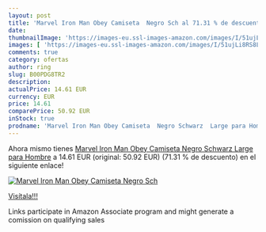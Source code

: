 ```yaml
---
layout: post
title: 'Marvel Iron Man Obey Camiseta  Negro Sch al 71.31 % de descuento'
date: 
thumbnailImage: 'https://images-eu.ssl-images-amazon.com/images/I/51ujLi8RS8L._SL200_.jpg'
images: [ 'https://images-eu.ssl-images-amazon.com/images/I/51ujLi8RS8L._SL200_.jpg' ]
comments: true
category: ofertas
author: ring
slug: B00PDG8TR2
description:
actualPrice: 14.61 EUR
currency: EUR
price: 14.61
comparePrice: 50.92 EUR
inStock: true
prodname: 'Marvel Iron Man Obey Camiseta  Negro Schwarz  Large para Hombre'
---
```


Ahora mismo tienes [Marvel Iron Man Obey Camiseta  Negro Schwarz  Large para Hombre](https://www.amazon.es/dp/B00PDG8TR2/?tag=tolees-21) a 14.61 EUR (original: 50.92 EUR) (71.31 %  de descuento) en el siguiente enlace!

[![Marvel Iron Man Obey Camiseta  Negro Sch](https://images-eu.ssl-images-amazon.com/images/I/51ujLi8RS8L._SL200_.jpg)](https://www.amazon.es/dp/B00PDG8TR2/?tag=tolees-21)

[Visítala!!!](https://www.amazon.es/dp/B00PDG8TR2/?tag=tolees-21)

Links participate in Amazon Associate program and might generate a comission on qualifying sales
